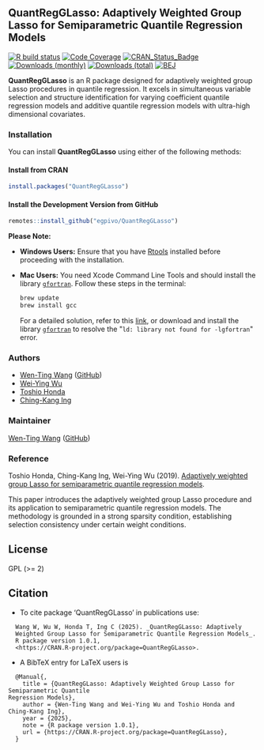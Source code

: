 ## QuantRegGLasso: Adaptively Weighted Group Lasso for Semiparametric Quantile Regression Models

[![R build status](https://github.com/egpivo/QuantRegGLasso/workflows/R-CMD-check/badge.svg)](https://github.com/egpivo/QuantRegGLasso/actions)
[![Code Coverage](https://img.shields.io/codecov/c/github/egpivo/QuantRegGLasso/master.svg)](https://app.codecov.io/github/egpivo/QuantRegGLasso?branch=master)
[![CRAN_Status_Badge](https://www.r-pkg.org/badges/version/QuantRegGLasso?color=green)](https://cran.r-project.org/package=QuantRegGLasso)
[![Downloads (monthly)](https://cranlogs.r-pkg.org/badges/QuantRegGLasso?color=brightgreen)](https://www.r-pkg.org/pkg/QuantRegGLasso)
[![Downloads (total)](https://cranlogs.r-pkg.org/badges/grand-total/QuantRegGLasso?color=brightgreen)](https://www.r-pkg.org/pkg/QuantRegGLasso)
[![BEJ](https://img.shields.io/badge/Bernoulli-10.3150%2FBEJ1091-brightgreen)](https://doi.org/10.3150/18-BEJ1091)


**QuantRegGLasso** is an R package designed for adaptively weighted group Lasso procedures in quantile regression. It excels in simultaneous variable selection and structure identification for varying coefficient quantile regression models and additive quantile regression models with ultra-high dimensional covariates.


### Installation
You can install **QuantRegGLasso** using either of the following methods:

#### Install from CRAN
```r
install.packages("QuantRegGLasso")
```

#### Install the Development Version from GitHub
```r
remotes::install_github("egpivo/QuantRegGLasso")
```

**Please Note:**

- **Windows Users:** Ensure that you have [Rtools](https://cran.r-project.org/bin/windows/Rtools/) installed before proceeding with the installation.

- **Mac Users:** You need Xcode Command Line Tools and should install the library [`gfortran`](https://github.com/fxcoudert/gfortran-for-macOS/releases). Follow these steps in the terminal:
  ```bash
  brew update
  brew install gcc
  ```

  For a detailed solution, refer to this [link](https://thecoatlessprofessor.com/programming/rcpp-rcpparmadillo-and-os-x-mavericks-lgfortran-and-lquadmath-error/), or download and install the library [`gfortran`](https://github.com/fxcoudert/gfortran-for-macOS/releases) to resolve the "`ld: library not found for -lgfortran`" error.


### Authors
- [Wen-Ting Wang](https://www.linkedin.com/in/wen-ting-wang-6083a17b) ([GitHub](https://github.com/egpivo))
- [Wei-Ying Wu](https://projecteuclid.org/search?author=Wei-Ying_Wu)
- [Toshio Honda](https://www1.econ.hit-u.ac.jp/honda/e-honda.html)
- [Ching-Kang Ing](https://www.researchgate.net/profile/Ching-Kang-Ing)

 
### Maintainer
[Wen-Ting Wang](https://www.linkedin.com/in/wen-ting-wang-6083a17b) ([GitHub](https://github.com/egpivo))

### Reference
Toshio Honda, Ching-Kang Ing, Wei-Ying Wu (2019). [Adaptively weighted group Lasso for semiparametric quantile regression models](https://projecteuclid.org/journals/bernoulli/volume-25/issue-4B/Adaptively-weighted-group-Lasso-for-semiparametric-quantile-regression-models/10.3150/18-BEJ1091.full).

This paper introduces the adaptively weighted group Lasso procedure and its application to semiparametric quantile regression models. The methodology is grounded in a strong sparsity condition, establishing selection consistency under certain weight conditions.

## License
GPL (>= 2)


## Citation
- To cite package ‘QuantRegGLasso’ in publications use:
```
  Wang W, Wu W, Honda T, Ing C (2025). _QuantRegGLasso: Adaptively
  Weighted Group Lasso for Semiparametric Quantile Regression Models_.
  R package version 1.0.1,
  <https://CRAN.R-project.org/package=QuantRegGLasso>.
```

- A BibTeX entry for LaTeX users is
```
  @Manual{,
    title = {QuantRegGLasso: Adaptively Weighted Group Lasso for Semiparametric Quantile
Regression Models},
    author = {Wen-Ting Wang and Wei-Ying Wu and Toshio Honda and Ching-Kang Ing},
    year = {2025},
    note = {R package version 1.0.1},
    url = {https://CRAN.R-project.org/package=QuantRegGLasso},
  }
```
